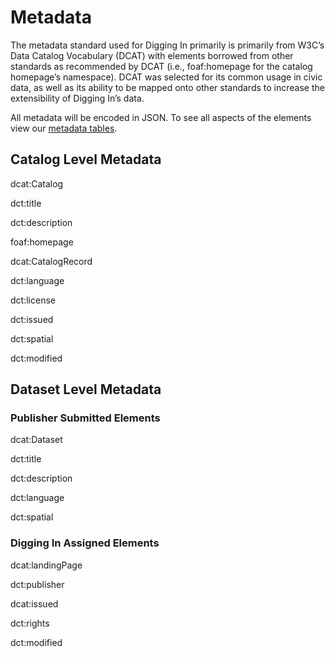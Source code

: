 # Metadata

The metadata standard used for Digging In primarily is primarily from W3C’s Data Catalog Vocabulary \(DCAT\) with elements borrowed from other standards as recommended by DCAT \(i.e., foaf:homepage for the catalog homepage’s namespace\). DCAT was selected for its common usage in civic data, as well as its ability to be mapped onto other standards to increase the extensibility of Digging In’s data.

All metadata will be encoded in JSON. To see all aspects of the elements view our [metadata tables](https://github.com/buechlersm/Digging-In-Community-Garden-Data/tree/master/MetadataElements).

## **Catalog Level Metadata**

dcat:Catalog

dct:title

dct:description

foaf:homepage

dcat:CatalogRecord

dct:language

dct:license

dct:issued

dct:spatial

dct:modified

## Dataset Level Metadata

### Publisher Submitted Elements

dcat:Dataset

dct:title

dct:description

dct:language

dct:spatial

### Digging In Assigned Elements

dcat:landingPage

dct:publisher

dcat:issued

dct:rights

dct:modified

